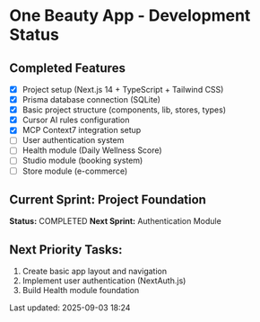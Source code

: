 ﻿# One Beauty App - Development Status

## Completed Features 
- [x] Project setup (Next.js 14 + TypeScript + Tailwind CSS)
- [x] Prisma database connection (SQLite)
- [x] Basic project structure (components, lib, stores, types)
- [x] Cursor AI rules configuration
- [x] MCP Context7 integration setup
- [ ] User authentication system
- [ ] Health module (Daily Wellness Score)
- [ ] Studio module (booking system)
- [ ] Store module (e-commerce)

## Current Sprint: Project Foundation 
**Status:** COMPLETED
**Next Sprint:** Authentication Module

## Next Priority Tasks:
1. Create basic app layout and navigation
2. Implement user authentication (NextAuth.js)
3. Build Health module foundation

Last updated: 2025-09-03 18:24
